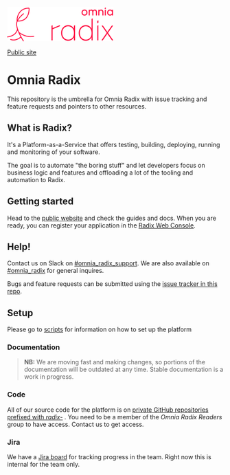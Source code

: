 ![Logo](logo/Banner%20energy%20red@2x.png)

[Public site](https://www.radix.equinor.com)

# Omnia Radix

This repository is the umbrella for Omnia Radix with issue tracking and feature requests and pointers to other resources.

## What is Radix?

It's a Platform-as-a-Service that offers testing, building, deploying, running and monitoring of your software.

The goal is to automate "the boring stuff" and let developers focus on business logic and features and offloading a lot of the tooling and automation to Radix.

## Getting started

Head to the [public website](https://www.radix.equinor.com/) and check the guides and docs. When you are ready, you can register your application in the [Radix Web Console](https://console.radix.equinor.com).

## Help!

Contact us on Slack on [#omnia_radix_support](https://statoil.slack.com/messages/CBKM6N2JY/). We are also available on [#omnia_radix](https://statoil.slack.com/messages/C8U7XGGAJ/) for general inquires.

Bugs and feature requests can be submitted using the [issue tracker in this repo](https://github.com/equinor/radix-platform/issues).

## Setup

Please go to [scripts](https://github.com/equinor/radix-platform/tree/master/scripts) for information on how to set up the platform

### Documentation

> **NB:** We are moving fast and making changes, so portions of the documentation will be outdated at any time. Stable documentation is a work in progress.

### Code

All of our source code for the platform is on [private GitHub repositories prefixed with _radix-_](https://github.com/equinor?utf8=%E2%9C%93&q=radix-) . You need to be a member of the _Omnia Radix Readers_ group to have access. Contact us to get access.

### Jira

We have a [Jira board](https://equinor.atlassian.net/secure/RapidBoard.jspa?rapidView=41&projectKey=RA) for tracking progress in the team. Right now this is internal for the team only.
